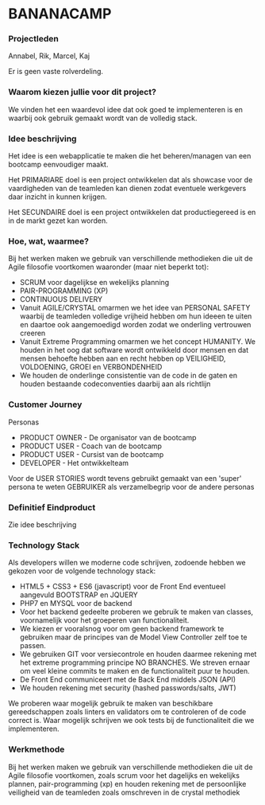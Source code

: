 # BANANACAMP

### Projectleden

Annabel, Rik, Marcel, Kaj

Er is geen vaste rolverdeling.

### Waarom kiezen jullie voor dit project?

We vinden het een waardevol idee dat ook goed te implementeren is en waarbij ook gebruik gemaakt wordt van de volledig stack.

### Idee beschrijving

Het idee is een webapplicatie te maken die het beheren/managen van een bootcamp eenvoudiger maakt.

Het PRIMARIARE doel is een project ontwikkelen dat als showcase voor de vaardigheden van de teamleden kan dienen zodat eventuele werkgevers daar inzicht in kunnen krijgen.

Het SECUNDAIRE doel is een project ontwikkelen dat productiegereed is en in de markt gezet kan worden.

### Hoe, wat, waarmee?

Bij het werken maken we gebruik van verschillende methodieken die uit de Agile filosofie voortkomen waaronder (maar niet beperkt tot):

* SCRUM voor dagelijkse en wekelijks planning
* PAIR-PROGRAMMING (XP)
* CONTINUOUS DELIVERY
* Vanuit AGILE/CRYSTAL omarmen we het idee van PERSONAL SAFETY waarbij de teamleden volledige vrijheid hebben om hun ideeen te uiten en daartoe ook aangemoedigd worden zodat we onderling vertrouwen creeren
* Vanuit Extreme Programming omarmen we het concept HUMANITY. We houden in het oog dat software wordt ontwikkeld door mensen en dat mensen behoefte hebben aan en recht hebben op VEILIGHEID, VOLDOENING, GROEI en VERBONDENHEID
* We houden de onderlinge consistentie van de code in de gaten en houden bestaande codeconventies daarbij aan als richtlijn

### Customer Journey

Personas

* PRODUCT OWNER - De organisator van de bootcamp
* PRODUCT USER - Coach van de bootcamp
* PRODUCT USER - Cursist van de bootcamp
* DEVELOPER - Het ontwikkelteam

Voor de USER STORIES wordt tevens gebruikt gemaakt van een 'super' persona te weten GEBRUIKER als verzamelbegrip voor de andere personas

### Definitief Eindproduct

Zie idee beschrijving

### Technology Stack

Als developers willen we moderne code schrijven, zodoende hebben we gekozen voor de volgende technology stack:

* HTML5 + CSS3 + ES6 (javascript) voor de Front End eventueel aangevuld BOOTSTRAP en JQUERY
* PHP7 en MYSQL voor de backend
* Voor het backend gedeelte proberen we gebruik te maken van classes, voornamelijk voor het groeperen van functionaliteit.
* We kiezen er vooralsnog voor om geen backend framework te gebruiken maar de principes van de Model View Controller zelf toe te passen.
* We gebruiken GIT voor versiecontrole en houden daarmee rekening met het extreme programming principe NO BRANCHES. We streven ernaar om veel kleine commits te maken en de functionaliteit puur te houden.
* De Front End communiceert met de Back End middels JSON (API)
* We houden rekening met security (hashed passwords/salts, JWT)

We proberen waar mogelijk gebruik te maken van beschikbare gereedschappen zoals linters en validators om te controleren of de code correct is. Waar mogelijk schrijven we ook tests bij de functionaliteit die we implementeren.

### Werkmethode
Bij het werken maken we gebruik van verschillende methodieken die uit de Agile filosofie voortkomen, zoals scrum voor het dagelijks en wekelijks plannen, pair-programming (xp) en houden rekening met de persoonlijke veiligheid van de teamleden zoals omschreven in de crystal methodiek
